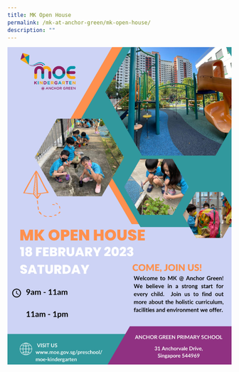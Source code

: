 ```yaml
---
title: MK Open House
permalink: /mk-at-anchor-green/mk-open-house/
description: ""
---
```


<img src="/images/MK/0pen%20house_2023%20%20E%20POSTER.jpg" alt="MK Open House" usemap="#mkmap">

<map name="mkmap">
	 <area shape="rect" coords="0,0,4960,7016" alt="MK Information" href="https:\\www.moe.gov.sg/preschool/moe-kindergarten" target=_blank>
</map>